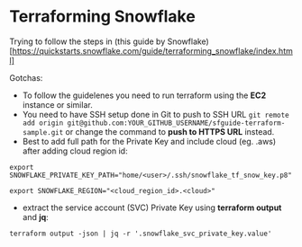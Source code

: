 # Terraforming Snowflake

Trying to follow the steps in (this guide by Snowflake) [https://quickstarts.snowflake.com/guide/terraforming_snowflake/index.html]

Gotchas:

- To follow the guidelenes you need to run terraform using the **EC2** instance or similar.
- You need to have SSH setup done in Git to push to SSH URL `git remote add origin git@github.com:YOUR_GITHUB_USERNAME/sfguide-terraform-sample.git` or change the command to **push to HTTPS URL** instead.
- Best to add full path for the Private Key and include cloud (eg. .aws) after adding cloud region id:

`export SNOWFLAKE_PRIVATE_KEY_PATH="home/<user>/.ssh/snowflake_tf_snow_key.p8"`

`export SNOWFLAKE_REGION="<cloud_region_id>.<cloud>"`

- extract the service account (SVC) Private Key using **terraform output** and **jq**:

`terraform output -json | jq -r '.snowflake_svc_private_key.value'`
